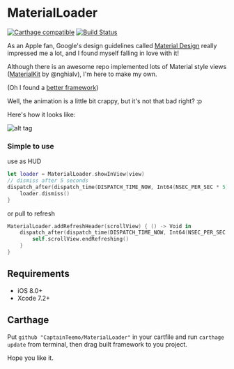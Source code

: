 # MaterialLoader
[![Carthage compatible](https://img.shields.io/badge/Carthage-compatible-4BC51D.svg?style=flat)](https://github.com/Carthage/Carthage)
[![Build Status](https://travis-ci.org/CaptainTeemo/MaterialLoader.svg?branch=master)](https://travis-ci.org/CaptainTeemo/MaterialLoader)

As an Apple fan, Google's design guidelines called [Material Design](https://www.google.com/design/spec/material-design) really impressed me a lot, and I found myself falling in love with it!

Although there is an awesome repo implemented lots of Material style views ([MaterialKit](https://github.com/nghialv/MaterialKit) by @nghialv), I'm here to make my own.

(Oh I found a [better framework](https://github.com/CosmicMind/Material.git))


Well, the animation is a little bit crappy, but it's not that bad right? :p


Here's how it looks like:


![alt tag](https://raw.github.com/CaptainTeemo/MaterialLoader/master/demo.gif)


### Simple to use

use as HUD
```swift
let loader = MaterialLoader.showInView(view)
// dismiss after 5 seconds
dispatch_after(dispatch_time(DISPATCH_TIME_NOW, Int64(NSEC_PER_SEC * 5)), dispatch_get_main_queue()) { () -> Void in
    loader.dismiss()
}
```

or pull to refresh

```swift
MaterialLoader.addRefreshHeader(scrollView) { () -> Void in
    dispatch_after(dispatch_time(DISPATCH_TIME_NOW, Int64(NSEC_PER_SEC * 5)), dispatch_get_main_queue()) { () -> Void in
        self.scrollView.endRefreshing()
    }
}
```

## Requirements
* iOS 8.0+
* Xcode 7.2+

## Carthage
Put `github "CaptainTeemo/MaterialLoader"` in your cartfile and run `carthage update` from terminal, then drag built framework to you project.

Hope you like it.
